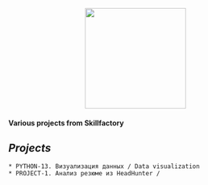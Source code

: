 <p align='center'> <img src = 'https://www.sostav.ru/images/news/2023/03/28/2mmiokl8.jpg' width='200'> </p>

#### Various projects from Skillfactory

## *Projects*
    * PYTHON-13. Визуализация данных / Data visualization
    * PROJECT-1. Анализ резюме из HeadHunter / 
